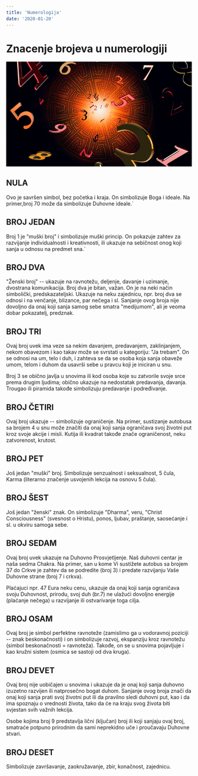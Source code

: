 ```yaml
---
title: 'Numerologija'
date: '2020-01-20'
---
```


# Znacenje brojeva u numerologiji

![Numerolgy wheel](numerolgy.jpg)

## NULA

Ovo je savršen simbol, bez početka i kraja. On simbolizuje Boga i ideale. Na primer,broj 70 može da simbolizuje Duhovne ideale.`

## BROJ JEDAN

Broj 1 je "muški broj" i simbolizuje muški princip. On pokazuje zahtev za razvijanje individualnosti i kreativnosti, ili ukazuje na sebičnost onog koji sanja u odnosu na predmet sna.`

## BROJ DVA

"Ženski broj" -- ukazuje na ravnotežu, deljenje, davanje i uzimanje, dvostrana komunikacija. Broj dva je bitan, važan. On je na neki način simbolički, predskazateljski. Ukazuje na neku zajednicu, npr. broj dva se odnosi i na venčanje, blizance, par nečega i sl. Sanjanje ovog broja nije dovoljno da onaj koji sanja samog sebe smatra "medijumom", ali je veoma dobar pokazatelj, predznak.

## BROJ TRI

Ovaj broj uvek ima veze sa nekim davanjem, predavanjem, zaklinjanjem, nekom obavezom i kao takav može se svrstati u kategoriju: "Ja trebam". On se odnosi na um, telo i duh, i zahteva se da se osoba koja sanja obaveže umom, telom i duhom da usavrši sebe u pravcu koji je iniciran u snu.

Broj 3 se obično javlja u snovima ili kod osoba koje su zatvorile svoje srce prema drugim ljudima; obično ukazuje na nedostatak predavanja, davanja. Trougao ili piramida takođe simbolizuju predavanje i podređivanje.

## BROJ ČETIRI

Ovaj broj ukazuje -- simbolizuje ograničenje. Na primer, sustizanje autobusa sa brojem 4 u snu može značiti da onaj koji sanja ograničava svoj životni put kroz svoje akcije i misli. Kutija ili kvadrat takođe znače ograničenost, neku zatvorenost, krutost.

## BROJ PET

Još jedan "muški" broj. Simbolizuje senzualnost i seksualnost, 5 čula, Karma (literarno značenje usvojenih lekcija na osnovu 5 čula).

## BROJ ŠEST

Još jedan "ženski" znak. On simbolizuje "Dharma", veru, "Christ Consciousness" (svesnost o Hristu), ponos, ljubav, praštanje, saosećanje i sl. u okviru samoga sebe.

## BROJ SEDAM

Ovaj broj uvek ukazuje na Duhovno Prosvjetljenje. Naš duhovni centar je naša sedma Chakra. Na primer, san u kome Vi sustižete autobus sa brojem 37 do Crkve je zahtev da se podredite (broj 3) i predate razvijanju Vaše Duhovne strane (broj 7 i crkva).

Plaćajuci npr. 47 Eura neku cenu, ukazuje da onaj koji sanja ograničava svoju Duhovnost, prirodu, svoj duh (br.7) ne ulažući dovoljno energije (plaćanje nečega) u razvijanje ili ostvarivanje toga cilja.

## BROJ OSAM

Ovaj broj je simbol perfektne ravnoteže (zamislimo ga u vodoravnoj poziciji -- znak beskonačnosti) i on simbolizuje razvoj, ekspanziju kroz ravnotežu (simbol beskonačnosti = ravnoteža). Takođe, on se u snovima pojavljuje i kao kružni sistem (osmica se sastoji od dva kruga).

## BROJ DEVET

Ovaj broj nije uobičajen u snovima i ukazuje da je onaj koji sanja duhovno izuzetno razvijen ili natprosečno bogat duhom. Sanjanje ovog broja znači da onaj koji sanja prati svoj životni put ili da pravilno sledi duhovni put, kao i da ima spoznaju o vrednosti života, tako da će na kraju svog života biti svjestan svih važnih lekcija.

Osobe kojima broj 9 predstavlja lični (ključan) broj ili koji sanjaju ovaj broj, smatraće potpuno prirodnim da sami neprekidno uče i proučavaju Duhovne stvari.

## BROJ DESET

Simbolizuje završavanje, zaokružavanje, zbir, konačnost, zajednicu.
